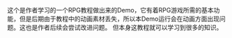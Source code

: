这个是作者学习的一个RPG教程做出来的Demo，它有着RPG游戏所需的基本功能，但是后期由于教程中的动画素材丢失，所以本Demo运行会在动画方面出现问题。这也是作者后续会尝试改进问题。
但本身这教程就可以学习到很多的知识。

